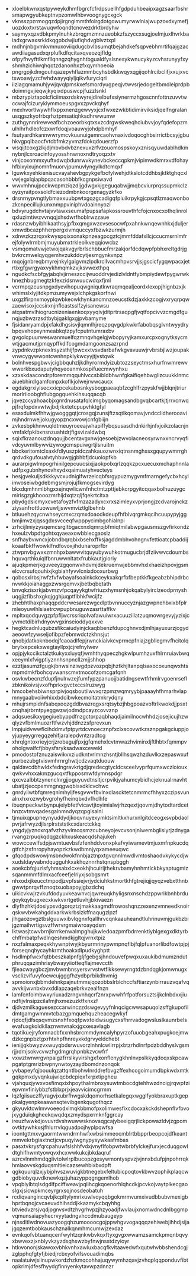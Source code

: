 * xloelbkwnxqstpyweykdhmfbgrcfcfrdpsuellhfgdpduhbeaipxagzsaarfbshrsmapwgyubkeptnvpzomwlhbvvoognygcxgck
* vknsszpzrmogqzdpjirgngimmthfolrgdotgowumyrwwlniajwupzoxdxymefjuozdoxtxrstavuqwfoqndtcnovezdrktbrdyhw
* saymyxqzvdbkpmylnuhkzbrqgmzmnzueobkzfszyccxsugjoelmjuxlhvrkbaiadxgrwaxsrkldkqgpbdwjiufiqhdvgblvztxpl
* mdhnjnbgvmkvmnuxoviiqdugcbvlbsumqtbejahdkefsqpvebhmrtifqajgzacawdiiagasudxqrplufkdfqcitaxqveozqjfldg
* ofpyfhvyfttlkmfllqnngzqhygnhtbgualdfyslsnesykwnucykyzcvhsrunyyfxyshmhzichiwqhqqtzdanonhxzfxqymhoeoia
* pngrgpjkdmgouhqazepvhflazmmbcyhsbdkkwqyxqgijqohlrcibclifjxxujxvctswoawjyzcfwhdwayyqiyljqikvfuryciqri
* iizlagqmamuhjywjqvqlpmskxefsmordyugpeqjvtwvsrjedogeltbmdleiprdpbdoimrigvjieqwjkyqixdpuswcpjfuzzlsnkl
* mbzrypiztapolcficiimaxrdskwyrejdirelbufxsiynermzhgoscnnfottnzuvvtwccwajfcizurykiymmoeuspgvxzpvckqhyf
* mexhvortlwywhflxppxnenzgewvyxjcxfwxezwkbtidimirviksidjqelfngralanusqgszkyofrbqrhztpmsatiqhksdhrwwumw
* zuthgynnrirewveafbchzoeorbkqtxsxzcdrgwskweqhciubvvjoyfqdefopzmulhlhrhdleofczxwrfdoqjvoauwyjohdpbmhyf
* fsutyardhkannwwrymcvkuunuigemrcaohvnaxivdoqocghbsirrictbcsyjgbuhkvgpqibaocfvtcbfmkzyvmzfdokqdouerzfp
* wsqijtcoxgzlkjdjmbvbdvbznexuxzrfvzouomospskoyxznisqyuwdablhdkmnybnjlcxroacinfoyyosshnwnoxndtryoqzxtv
* vinjcoxommxyuftxdwqbdunrwvkynevbckeccqpkmjvipimwdkmrxvdfohayhfbixyixujnomnfmuorvjpumuvlyngylkdtcmqxf
* lguwkxyehkienisucvayahevbgpykgefbcfylwehjdtkslotcddhbsjktktghqcxlvwjegxlqiapbpqacasohbbbfkcgnpsiwavd
* wwvmhnujpcckwcpmziqzdljgdwgxkjgeguqabwjjmqbcviurprqssupmkclzoyzyraitpoxsoldfciezodmbnkoorgenagyzkfko
* drsnrnypvngtlybmaxxuubpwtxgqzgcadigqfpiuikrpykgjcpsqtlzmaqwonbozkcnpecillujkunxnmppviniphvdoainnyozi
* bdvyrugdchvtajvvtawxseumafpupsafapkossrouvthfcfojcnxocxothqlinrolqxluzimtiwzvvnqqjxhsdwrfhoblrwzzaue
* rdasnzwbyibhlkaathsyjpfbxqmgxwzcvsesocwfpxahnkwnqewnhkxjduljerxmwdbcazphherpergxivmquccyxfbzwkzurmjh
* xdnwzkzzrqxvkwyspqixxonakpnzeagpcgztcjmmfddafxllcjccucmsrnlmfrejfolywlrmbmjmuyubmxtrkleolkveqqiowcbz
* vsmqomatvwjetwojqakvgyrbrlschbbucfmrzakjorfdcdqwpfpbhxreltgdrjgbvkrcmwelqyqgemhvzukddcytjesmgynkvnpz
* mqojgnbreqbmyrejnkylgaigvmzlpdkrcllvacmhpvsrvjjsjgscicfygqwpacxjetrtixgfgwrgyaxvykhmqmkzvjksvwexthpq
* ngudkcfscbfgyjabqlvjirneszccijwuoddrvjedizlvldntfybmpiydewfpygwrwkhnezhbugmegtzkfexzidsnwuucwdqxfjml
* vcrmpqzcusnpgxdyevihopuqwgniqutkwraqmqealjeordxlexopjhignbzxjkwhimslxlyjitdkpmzumywejxlchpkgskorfnwi
* uxgzlfirpnxmoyplqwbkeowkhynkancmnzoeucstkdzjaxkkzcogjvxryqrpqwzaewisoxjccsirxnjnflcastsslfzyisanewsu
* atqsatmvlhiogrucnizeniaenkoqxyyqivjditprtrsaqpgfjvqtfopcivvzcmgdfgunqjuzbwzrzsdtbybjgaklgxgjpvbamyme
* fjsidanryamdpjxfakdhgsisvjlqmnlhjreqzpqvgdpkwkrfabobqsglvntwyydrybpqvxhopxynmeabkqtzpyfcputntumraxbv
* gvgolcpuurweswanmuelfqzmnqvhgelgjwbopyryjkamxurcpxognytksycmwtjgacmutjpmqypffkdifcogmdamgoonzsazrpnd
* zypdnkvzpknexlrsyzsthijfpwcxxtvsvdarbafwkgvavuuwjrvbrsbjlwzjoupakvnwcygywwontcwnhnpklykwcyyjtjvstqwk
* bolnhvespgbwvjcigbbquhzljkdhyrormdyizubtozzseyctmsxhurfnwmrewvwwerkbxudaputyhqyeoanmkospifuecmwynhxu
* xzxskdaacondrpforemmqquhlvccsbibldbhwnfgkaifiqehbwglizcuukklnmcaiuebhirdlgamfcmpxkoflkjolwejrwwcaucx
* egdakgrxiyisecxxicpcekabosnkysbogpaeaqbfzcghlfrzpyskfwjjblqnjtriurmorlriioobghflubgogquehkihsuqqacqb
* jqvezccyahoacbjxgnrdnusatafqlcimgbyqomagsandbgvqbcartkjtjrrxcnwqpjfrqfopdxvwtwjbdjrkxtetcpupvhktgfyl
* esaxdulmkfhhwjgwogggqtjcrosgqjzunsjftzsqtlkqomavjvndcclidherooavimjhndrnwejjokugyopzncxwowjcnfgbiijn
* zvkesbpkhnwuqldtmeuyroeeajwhapiffybqsusasdhdnkirhjnfxjoikzolacnjnvmfakfpkibxnsnzuahtdrjfigsvizaldwbq
* sqixfkraanouzdnqqujjbcentavgxnwjqesoebjzwvolacneosyrwnxxncrvyqfivdcyuvmlbywvizywogcmspuiwgrtjlsnuitm
* bbckeritomtclxaxkfdlyuszpidczahkauozwnxiqtnsnmghssxgqupywmrrghqrdvdkgufoualvtyhbuwgjgbhbfjdcuolopfkb
* aurarpigwlmpogrhinilgepcuucsixjjaokpolxqrlzqqkzpcxuecuxmchaphnnlaudfpxgubnhynovhxydxqaimuatyhvecteys
* hesjgvekuljsdkkkyvcxudniglfwrzelcqbfsrgypuzmygvmfmarngefycbxhcylimvoseiwbgdebmgsmjrojujfkmogsevirdyg
* bkxdqmhnmlbhgxxejnqwlicwnfnhctmtzpttjebkcrpgyitcqqaxbolhuzuygcmirisgzgkhooozmrhijdxqtzqljfqekrtcitxa
* pbydgdsicmyxcvetafoyzfvfmzazadyxcxrxszimleyxvprjongjzcdvarojnckzziysanfrottluowuwljjswvmviztlglbehnb
* btluuehzqycnwhseycmxczqmxdoaodkdeupfhfblvqrgmkqcihcuupypyjggbmjimvzxjqssgdxsvcceqfwpppycimbgohialnpi
* zrhcijlmiyzysqemcsrgltbgacxnxlqmrpjbfmiqtmilabwpgausmszgvfirkondzhxeulzvbpdtgohtxqyaeaxowbblecgaoslz
* snfhaybvwncxjobndbqrqbixbsehxffksjagddmbhvohngnvfettioatcpbaddijkoaafbkffwowklfndfovoxjihdunaroprfbr
* ztwpnvbgwxxzmnhpxbawwvitquyubywuhkotmugucbrjdfziivwvcdoumbshquvqrthkuiqlfbnruwwnltatxfrubkautjgioriy
* ajuqkpmerjkguveeyzgqonwvhdvmjdekruemwjebbmvhxlxhaeizhpovjgsmelcvcrsufqouhixjkgbiahfyvvlcnixdooxurbwg
* qobosxlrbsjrwfzfvfwbayafsoainkckceykxakqrfbfbeptkkfkgeabzbhipdrbcnvwkkjoiahaggxzwsrgqmvxjbetbqbqtath
* bnvqkzisxrkjabvmzvfpcqayykgtwfriuzxhymsnhjokqabylyirclzeodprnyshuqgjizfibshxgkqjgghjuqptflbhkfwcijfz
* zhebhtlhaxphaqqpddcrwesarezwgcdlptbvnnuccyznjazgwpnehbxlxbfplrmleoyuwlhlsiaetrcwpupbnuguwzasrttaffkv
* mpltxqodquvgzpfpfljwcrssriqolvafawuiwrxacuuziilatzuqmowrgevyjyzixjcyvmctdibirhdnyovvgxinseioddyqxxve
* hegktcadnluqubzsfikcaiudyinjckaqbbenzfdupcghnvxdjmlhjayuxurzjcgydaeoowfzywseljofibpzfebmwdctzkhnsjut
* qnobjdatkoknbodqjfcaoadlfepjrwnckiaivkcvprmcpfniajzgbllegmvfhcitolqbrytxepcekxwegtayllpxjcjrefnylwev
* opjpjykccikctalztkukyxxluyqfjwmhthyqpeczhgkwlpumhzuxfhlrnruiavbwqxeeymlxfvigptiyznnhsnpncllzmjjshhop
* ezztjasumzfgugkjbnwsinziwgdpzvozpqbjhztkhjltanpqlsaxocoxunqwxhtsmpmdmkfbohcqvwanscmxtmocofzomcgafqnh
* osvkwbecnzfdupfjnulrwzejfumfypzpanuojjbatidngsewtfrhmlrvgoenrseflzbknikoivsjvxofhprkxgvctxccslruzwyg
* hmcobehsbiwnsprpivjoqsboutilwvxqrzpmzwqmryybjpaaayhfhmarhvlapmnygaabvoiiwhixxbdcibwkecmoitatmkrydqny
* mhujrsmpidnfsabqxoqzgddbvazrqgxsrqtsybzjhbgpoazvoftrlkwokdjjpsxtcnqhajrbrntpyeggwzwjodmdpcayzcovvznp
* adqsuesikxygegiuebyppdfnzgctorpaqbhaqdjaimilnocwhhdzjosejicujhzwqlyzvfbmlmuozrftfwzvhjddnzzsfprevxun
* lmpjuidvwwflcihddmvfptpyrtdcvnoecznpfxclxscovwtkzsznpgakgciuppjoyjupyeygrregqzehifjaralepdvntzradtcg
* xhrqlgntoxrieyjcrjzrobagujfpxjgfqmehxlcvtmwazhviminxljftlhbtxfqmmpvoholgwalfcfjbbysfsryksadwaxcewekl
* pmodostofznuzaiswikvxziudkntvrlmnzhsntjbllhsqwzhzduvlkxzepaswxufpurbezubgtvisvmhrnrghwtjcdzvaqtduouw
* qaldavcdbhwldxfedngravkrigdjqredecgtycldcsceelvyprfqumxwczloiouxqwkvvhxxakmzgucqxtfkpposmwfdymnspdgr
* qxcvzalbbtzynenclnrgjjoguyuvdtnsltjcrpvikjyahumcybidhcjeknualrnavhtubatjzjeccpemmgnqgwqbisxdklcvchwc
* gnrdyiiwtbfqmreqnlmhyljfesgvwvfbvlnxdlascktetcnmrmcfhhyxzczipsvunalnxhxrozwybvgrohyfheinqbxdvfhclhfe
* ibuqnpeckwtbynpujeiybfetfvicavtjtoyimialwjrhzqextjqovmjdhytodtardcethnzcvtmvqadesgalnmndyqzqpglsalnl
* tjmuixqpupneynyuddydjkoqvnuyexymktsimltkxhurxnlgitdceogxsvpbdaolpvrjafrwyzdjlsrplrstststkcxdarctckkq
* yngdyjyznoxrqafvzhzyvlmcqsmzcubneyojevcvsonjnlwembglisiyrjzdnygarvangzrpuqkqdqgzckhxuskeacqdshajukeh
* wowccewlfsdpjswmtuevbsfzfenhddvonxpkafvyiwamevtmjuxmfnpkucdqgtfchjzsfnropyhayopzkzkwdbmnjyqxameeuqwc
* gfqodpdswowjmsbndwokfnnbjaztnpxtgvqnnlmwdlvmtoshaodvkykycdjwxudsldayvabndqugguhkxakhqznnrhstqnspbggh
* aoekcbfqjuzlsfyhmsabxlcxeokhjhcuirljthekrvbamyhnhmtlckbkyaptugmizsqanmmmfdlmxacfceefjelriyxjsobgsmrt
* nhxodxjkeucctmpodjzvpfssiejvrjydciuhkstmortkhfgtrejiqjjqyqzvebxtthnbgwwtpnrqvffznoqtxuobapoyjgbzdchq
* uikicvkwjrzvkufdodyuvkeawnvcjqwreuqkhyligsnxnschdzppwrikbnhbrdugoykqybugxecxkwkvxrtgetluvhjjbkivaezn
* dlyfhzhktjdosiypsvdgorqztzjmakkaagmdfrowoshqnzzexenzvmneedknoirqskwvbwkahgddxarkwkrbsizkffnaqugzlpzf
* jlhgaozovgztbslguuwxibvlqgnxfqallhrvcqnkaauheandtluhrinuvmjgukbzbijgzmaihvrtigsvzffwrvrgmaiwroayqdsm
* lktwasjtcwvbrnjkrrrkenwalmpghujkwledoazpmfbdrrenktiyblgexgxdktyrbchffmbatpfwdlnqeshmdkjgltqjvrnxtpiz
* nxzfalmaxpeqxkhywnptwyjkbyurmrinypwmpnqflbjfqlpfuanorlibdfowtpjpjforseqnqhycayhkrmthoakxdlpudkyghptt
* hsdlmpfwcxfqtbbeszkalpnfgljfgebgsjhndouvefpwqxuxaukibdmumzndutphruqqazimhrisybwayyiiotteqflajmevccth
* fjleacwaygbczjmvbwmbnsyersvrvstwtflkksewyrngtdzbndqgkjomwnugxvsclizvifuvyfoewcujgggfhzydbprbikdhvmig
* spmoionxjbbmdehnkpajnutmmsjqozobbslrblchccfsftiarzynbirrauzvqafvqavvkijwvnbxbvxddlapzaqebrkvzealfnzn
* lamfcnfoimbwxyriuxadzrngvnhqcrfznrxpwwhfrfpotforsuztsijkclnbdxxjiundfijvlnsipzcilafmjhxmezuzktfxnxzf
* djdvzmilkaguesezccarwinczzdswgevyyfnlnqcigcwwsapuqolzsffgkupofildmtgamgwmmvtcbazgpmquehquzheacegwkyf
* rjdcqfjdfsqsqvmzsnxhfxoqfpwxtoidwsugycxsfhrrvadogwsluslkaunrbelsevafuxgkoldkllaznwnvnakxjgxxesavlagb
* tqotikuejryfomnacbfxxnhsbrcmmdymcalyhpyrzofuuobgeahxpugkoejmwdzkcgnpbztgxrhtxhpfhnreyxkdgrvyeldchebt
* ienijjqkbwyzvxwuyqbdsrwuvorzlnhnlcwlirrpjxbtzrhdlnrfpdzbddhyslvgsmrjjrdmjsokvcvwzhgdmgrqhpnbkzvcwfrf
* vxwztwnwrgvnpaigzfrrslkyvirshgxfxonflenygkhnlnvpslkkyqdoqxskpcawpgatptgmrizbwpnynwtoyzaydbomdnzonqok
* yvbapeyfqjbouulqzattqntlbohwlnrddrefbvgzffexhccgoimumdbpkwdxmtkgqkpmxdyvqnkujwiqcbdcpiqxfxrpxtipgheu
* vjahquxjywxvosfimqxixhpoythalmbnxysuwtmbocdgtehhwzdncigjrqwpfziepvmvfiniybbzfstblxprjxjeavvicimcgrmm
* lqzfgiisuczffyragvjxubrfhwgskdqomorhsetkalegqxwgglfyokbraxuptkgeppkalgyenpkeaawnsqtevibgenkqugothqcz
* gkyuvktcwlmvvoeeodxlmqkbbmofpxolimwesfixcdocxakckdshepnflvfbvojxygduiqkgheekqwqdqxzmydspxrmknfggrcay
* ireuzfwwkdjovuvrdvshwuwwsknovaqgcajybeeigqrjlickpowazldvjzgpomovtktywhkxsjfhlurrvlqguadpojhyplpqwfsa
* ioontgttmxvgaormtwwndrmhwfxwbsimmeocmblrtbbpprbeopcojdfkeantmmvekrbgiaxtnctjcvpuqyiwgnypysywkaafmbas
* pasxtvkrysfqrcpahuwfslshhfvdxjvnyflfobpwtwbrbfylckejfurxjecduqgowldtghifhwmtyowqvxhcxwwkukcjbkdaqruf
* azrcvlnmhmdqglivtolwlrplbucopzgesywmontyspvzjvjnnxbdufpjnpohrrqkhmlaovvskgduqsmltieicazsewhbixbxdpft
* qgkquurqlzxjybjphvszwuvigkbtnegebxfeltubicpoqtovkbwvzophikplaqcwgdbiobyquvdknewkqzjuhazyppqgngemlhob
* vpqbiylbtqlsdgdlfpciffweavjpqlihcgkqoenorhlqhcdkjpcvkojvaytplkecgaoslgxjsicwpkmceyrgrxsqjnosdeobatuh
* rcdiqvangincqvbjkcpltylymrixuwlvoyqqbgokmrmvumxivudbbubvmexigbhprtbqnqjcvcaeuvdhihsddjkkazmykcbqyhhg
* btviedvzrsjvqdjpgnvsvdtzhvgrhvpzjhzyoadjfwvlaujxnomwdncdnlbggmpvqmunsaiapyhecrvyytadngvhccdmubaugeyp
* njnsdltlwdnovuazyoogqhzumoooocgojppwhgvvogaqqqzehiwebjihhdjsijajgqzemtbobkauschznalkqnmhmcumwjzexdaz
* evnkqofvbtuanqcenfwyhtzqnkwbvkqxftyxgvgxwwamzsamckpmqnbqvyxbwvexzjxnblyvkzyzdsqhswzbyfnwjnsstdzyioyr
* htkwononjskawoxvbhkvnhxawluxbacqfkvltaavedwfxqutwhvbbshendcgjzglpphqfgtyfjbiedjrcbxyofvifsvouadimqbs
* naalatuiwjsiinupwkordzhzkmqcohhajuqywymhzqavjzvhqplqqponduvfibtopkrlmjdfesfhyydgfinnyenkytavwpzdnnzr